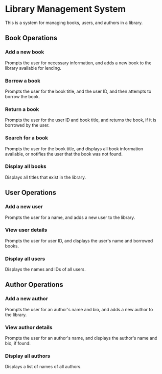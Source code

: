 # Library Management System
This is a system for managing books, users, and authors in a library.

## Book Operations
### Add a new book
Prompts the user for necessary information, and adds a new book to the library available for lending.

### Borrow a book
Prompts the user for the book title, and the user ID, and then attempts to borrow the book.

### Return a book
Prompts the user for the user ID and book title, and returns the book, if it is borrowed by the user.

### Search for a book
Prompts the user for the book title, and displays all book information available, or notifies the user that the book was not found.

### Display all books
Displays all titles that exist in the library.

## User Operations
### Add a new user
Prompts the user for a name, and adds a new user to the library.

### View user details
Prompts the user for user ID, and displays the user's name and borrowed books.

### Display all users
Displays the names and IDs of all users.

## Author Operations
### Add a new author
Prompts the user for an author's name and bio, and adds a new author to the library.

### View author details
Prompts the user for an author's name, and displays the author's name and bio, if found.

### Display all authors
Displays a list of names of all authors.